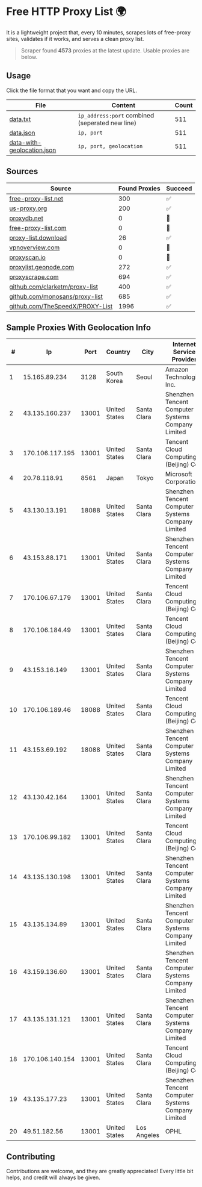
# Free HTTP Proxy List 🌍

It is a lightweight project that, every 10 minutes, scrapes lots of free-proxy sites, validates if it works, and serves a clean proxy list.


> Scraper found **4573** proxies at the latest update. Usable proxies are below.

## Usage

Click the file format that you want and copy the URL.


|File|Content|Count|
|----|-------|-----|
|[data.txt](https://raw.githubusercontent.com/themiralay/Proxy-List-World/master/data.txt)|`ip_address:port` combined (seperated new line)|511|
|[data.json](https://raw.githubusercontent.com/themiralay/Proxy-List-World/master/data.json)|`ip, port`|511|
|[data-with-geolocation.json](https://raw.githubusercontent.com/themiralay/Proxy-List-World/master/data-with-geolocation.json)|`ip, port, geolocation`|511|

## Sources

|Source|Found Proxies|Succeed|
|------|-------------|-------|
|[free-proxy-list.net](https://free-proxy-list.net)|300|✅|
|[us-proxy.org](https://www.us-proxy.org)|200|✅|
|[proxydb.net](http://proxydb.net)|0|🚫|
|[free-proxy-list.com](https://free-proxy-list.com/?page=&port=&type%5B%5D=http&type%5B%5D=https&up_time=0&search=Search)|0|🚫|
|[proxy-list.download](https://www.proxy-list.download/HTTP)|26|✅|
|[vpnoverview.com](https://vpnoverview.com/privacy/anonymous-browsing/free-proxy-servers)|0|🚫|
|[proxyscan.io](https://www.proxyscan.io)|0|🚫|
|[proxylist.geonode.com](https://proxylist.geonode.com/api/proxy-list?limit=300&page=1&sort_by=lastChecked&sort_type=desc&protocols=http,https)|272|✅|
|[proxyscrape.com](https://api.proxyscrape.com/v2/?request=displayproxies&protocol=http&timeout=10000&country=all&ssl=all&anonymity=all)|694|✅|
|[github.com/clarketm/proxy-list](https://raw.githubusercontent.com/clarketm/proxy-list/master/proxy-list-raw.txt)|400|✅|
|[github.com/monosans/proxy-list](https://raw.githubusercontent.com/monosans/proxy-list/main/proxies/http.txt)|685|✅|
|[github.com/TheSpeedX/PROXY-List](https://raw.githubusercontent.com/TheSpeedX/PROXY-List/master/http.txt)|1996|✅|


## Sample Proxies With Geolocation Info

|#|Ip|Port|Country|City|Internet Service Provider|
|-|--|----|-------|----|-------------------------|
|1|15.165.89.234|3128|South Korea|Seoul|Amazon Technologies Inc.|
|2|43.135.160.237|13001|United States|Santa Clara|Shenzhen Tencent Computer Systems Company Limited|
|3|170.106.117.195|13001|United States|Santa Clara|Tencent Cloud Computing (Beijing) Co|
|4|20.78.118.91|8561|Japan|Tokyo|Microsoft Corporation|
|5|43.130.13.191|18088|United States|Santa Clara|Shenzhen Tencent Computer Systems Company Limited|
|6|43.153.88.171|13001|United States|Santa Clara|Shenzhen Tencent Computer Systems Company Limited|
|7|170.106.67.179|13001|United States|Santa Clara|Tencent Cloud Computing (Beijing) Co|
|8|170.106.184.49|13001|United States|Santa Clara|Tencent Cloud Computing (Beijing) Co|
|9|43.153.16.149|13001|United States|Santa Clara|Shenzhen Tencent Computer Systems Company Limited|
|10|170.106.189.46|18088|United States|Santa Clara|Tencent Cloud Computing (Beijing) Co|
|11|43.153.69.192|18088|United States|Santa Clara|Shenzhen Tencent Computer Systems Company Limited|
|12|43.130.42.164|13001|United States|Santa Clara|Shenzhen Tencent Computer Systems Company Limited|
|13|170.106.99.182|13001|United States|Santa Clara|Tencent Cloud Computing (Beijing) Co|
|14|43.135.130.198|13001|United States|Santa Clara|Shenzhen Tencent Computer Systems Company Limited|
|15|43.135.134.89|13001|United States|Santa Clara|Shenzhen Tencent Computer Systems Company Limited|
|16|43.159.136.60|13001|United States|Santa Clara|Shenzhen Tencent Computer Systems Company Limited|
|17|43.135.131.121|13001|United States|Santa Clara|Shenzhen Tencent Computer Systems Company Limited|
|18|170.106.140.154|13001|United States|Santa Clara|Tencent Cloud Computing (Beijing) Co|
|19|43.135.177.23|13001|United States|Santa Clara|Shenzhen Tencent Computer Systems Company Limited|
|20|49.51.182.56|13001|United States|Los Angeles|OPHL|



## Contributing

Contributions are welcome, and they are greatly appreciated! Every
little bit helps, and credit will always be given.

